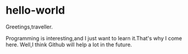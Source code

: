 # hello-world

Greetings,traveller.

Programming is interesting,and I just want to learn it.That's why I come here.
Well,I think Github will help a lot in the future. 
